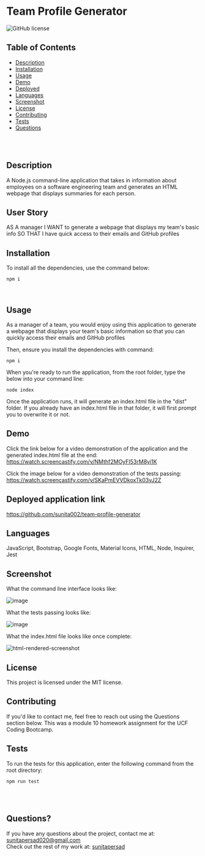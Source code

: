 # Team Profile Generator  <br />

![GitHub license](https://img.shields.io/badge/license-MIT-ff69b4.svg) <br />

## Table of Contents 

- [Description](#description)
- [Installation](#installation)
- [Usage](#usage)
- [Demo](#demo)
- [Deployed](#deployedapplicationlink)
- [Languages](#languages)
- [Screenshot](#screenshot)
- [License](#license)
- [Contributing](#contributing)
- [Tests](#tests)
- [Questions](#questions)

<br />
<br />

## Description

A Node.js command-line application that takes in information about employees on a software engineering team and generates an HTML webpage that displays summaries for each person. <br />

## User Story
AS A manager I WANT to generate a webpage that displays my team's basic info SO THAT I have quick access to their emails and GitHub profiles

## Installation
To install all the dependencies, use the command below:
```
npm i
```
<br />

## Usage

As a manager of a team, you would enjoy using this application to generate a webpage that displays your team's basic information so that you can quickly access their emails and GitHub profiles <br />


Then, ensure you install the dependencies with command:
```
npm i
```
When you're ready to run the application, from the root folder, type the below into your command line:
```
node index
```

Once the application runs, it will generate an index.html file in the "dist" folder. If you already have an index.html file in that folder, it will first prompt you to overwrite it or not.

## Demo

Click the link below for a video demonstration of the application and the generated index.html file at the end:
https://watch.screencastify.com/v/NMthf2MOyFI53rM8yi1K



Click the image below for a video demonstration of the tests passing:
https://watch.screencastify.com/v/SKaPmEVVDkoxTk03vJ2Z


## Deployed application link

https://github.com/sunita002/team-profile-generator <br />

## Languages

JavaScript, Bootstrap, Google Fonts, Material Icons, HTML, Node, Inquirer, Jest <br />

## Screenshot

What the command line interface looks like:

![image](https://user-images.githubusercontent.com/87583026/139600426-f96e2c59-b01a-4cdd-999c-8e260d56f9c1.png)


What the tests passing looks like:

![image](https://user-images.githubusercontent.com/87583026/139599491-3352eb1a-8042-4a07-baa6-9eea44c90171.png)

What the index.html file looks like once complete:

![html-rendered-screenshot](https://user-images.githubusercontent.com/87583026/139600527-00d3454a-1f49-429c-a656-a2696b87b3e6.PNG)

## License

  This project is licensed under the MIT license. <br />
  
## Contributing

If you'd like to contact me, feel free to reach out using the Questions section below. This was a module 10 homework assignment for the UCF Coding Bootcamp.<br />

## Tests

To run the tests for this application, enter the following command from the root directory:

  ```
  npm run test
  ```
  <br /> <br />

## Questions?

If you have any questions about the project, contact me at: 
sunitapersad020@gmail.com <br />
Check out the rest of my work at: 
[sunitapersad](https://github.com/sunita002/) <br />
